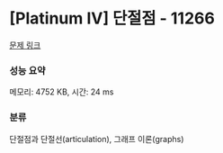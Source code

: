 # [Platinum IV] 단절점 - 11266 

[문제 링크](https://www.acmicpc.net/problem/11266) 

### 성능 요약

메모리: 4752 KB, 시간: 24 ms

### 분류

단절점과 단절선(articulation), 그래프 이론(graphs)

